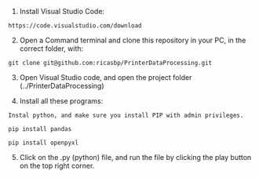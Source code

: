 1. Install Visual Studio Code:

`https://code.visualstudio.com/download`

2. Open a Command terminal and clone this repository in your PC, in the correct folder, with:

`git clone git@github.com:ricasbp/PrinterDataProcessing.git`

3. Open Visual Studio code, and open the project folder (../PrinterDataProcessing)

4. Install all these programs:

`Instal python, and make sure you install PIP with admin privileges.`

`pip install pandas`

`pip install openpyxl`

5. Click on the .py (python) file, and run the file by clicking the play button on the top right corner.

